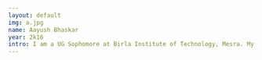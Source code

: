 ```yaml
---
layout: default
img: a.jpg
name: Aayush Bhaskar
year: 2k16
intro: I am a UG Sophomore at Birla Institute of Technology, Mesra. My areas of interests include Machine Learning, Signal Processing, Natural language processing and app development.
---
```

